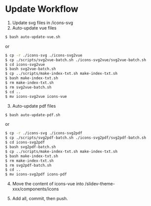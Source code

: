 # Update Workflow
1. Update svg files in /icons-svg
2. Auto-update vue files
```bash
$ bash auto-update-vue.sh
```
or
```bash
$ cp -r ./icons-svg ./icons-svg2vue
$ cp ./scripts/svg2vue-batch.sh ./icons-svg2vue/svg2vue-batch.sh
$ cd icons-svg2vue
$ bash svg2vue-batch.sh
$ cp ../scripts/make-index-txt.sh make-index-txt.sh
$ bash make-index-txt.sh
$ rm make-index-txt.sh
$ rm svg2vue-batch.sh
$ cd ..
$ mv icons-svg2vue icons-vue
```
3. Auto-update pdf files
```bash
$ bash auto-update-pdf.sh
```
or
```bash
$ cp -r ./icons-svg ./icons-svg2pdf
$ cp ./scripts/svg2pdf-batch.sh ./icons-svg2pdf/svg2pdf-batch.sh
$ cd icons-svg2pdf
$ bash svg2pdf-batch.sh
$ cp ../scripts/make-index-txt.sh make-index-txt.sh
$ bash make-index-txt.sh
$ rm make-index-txt.sh
$ rm svg2pdf-batch.sh
$ cd ..
$ mv icons-svg2pdf icons-pdf
```

4. Move the content of icons-vue into /slidev-theme-xxx/components/icons

5. Add all, commit, then push.